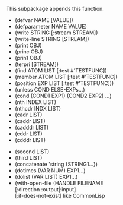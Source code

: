 This subpackage appends this function.

- (defvar NAME [VALUE])
- (defparameter NAME VALUE)
- (write STRING [:stream STREAM])
- (write-line STRING [STREAM])
- (print OBJ)
- (princ OBJ)
- (prin1 OBJ)
- (terpri [STREAM])
- (find ATOM LIST [:test #'TESTFUNC])
- (member ATOM LIST [:test #'TESTFUNC])
- (position EXP LIST [:test #'TESTFUNC]))
- (unless COND ELSE-EXPs...)
- (cond (COND1 EXP1) (COND2 EXP2) ...)
- (nth INDEX LIST)
- (nthcdr INDX LIST)
- (cadr LIST)
- (caddr LIST)
- (cadddr LIST)
- (cddr LIST)
- (cdddr LIST)
<!-- - (first LIST) -->
- (second LIST)
- (third LIST)
- (concatenate 'string {STRING1...})
- (dotimes (VAR NUM) EXP1...)
- (dolist (VAR LIST) EXP1...)
- (with-open-file (HANDLE FILENAME  
    \[:direction :output|:input\]  
    \[:if-does-not-exist\] like CommonLisp

